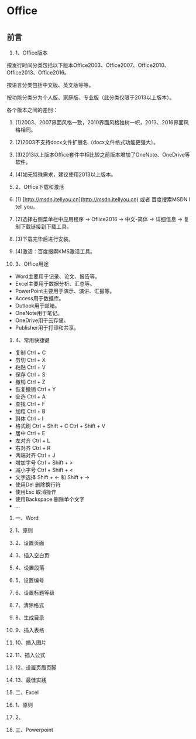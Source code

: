 # Office

#
## 前言

1. 1、Office版本

按发行时间分类包括以下版本Office2003、Office2007、Office2010、Office2013、Office2016。

按语言分类包括中文版、英文版等等。

按功能分类分为个人版、家庭版、专业版（此分类仅限于2013以上版本）。

各个版本之间的差别：

1. (1)2003、2007界面风格一致，2010界面风格独树一帜，2013、2016界面风格相同。
2. (2)2003不支持docx文件扩展名（docx文件格式功能更强大）。
3. (3)2013以上版本Office套件中相比较之前版本增加了OneNote、OneDrive等软件。
4. (4)如无特殊需求，建议使用2013以上版本。

1. 2、Office下载和激活

1. (1) [http://msdn.itellyou.cn](http://msdn.itellyou.cn)  或者 百度搜索MSDN I tell you。
2. (2)选择右侧菜单栏中应用程序 -&gt; Ofiice2016 -&gt; 中文-简体 -&gt; 详细信息 -&gt; 复制下载链接到下载工具。
3. (3)下载完毕后进行安装。
4. (4)激活：百度搜索KMS激活工具。

1. 3、Office用途

- Word主要用于记录、论文、报告等。
- Excel主要用于数据分析、汇总等。
- PowerPoint主要用于演示、演讲、汇报等。
- Access用于数据库。
- Outlook用于邮箱。
- OneNote用于笔记。
- OneDrive用于云存储。
- Publisher用于打印和共享。

1. 4、常用快捷键

- 复制 Ctrl + C
- 剪切 Ctrl + X
- 粘贴 Ctrl + V
- 保存 Ctrl + S
- 撤销 Ctrl + Z
- 恢复撤销 Ctrl + Y
- 全选 Ctrl + A
- 查找 Ctrl + F
- 加粗 Ctrl + B
- 斜体 Ctrl + I
- 格式刷 Ctrl + Shift + C Ctrl + Shift + V
- 居中 Ctrl + E
- 左对齐 Ctrl + L
- 右对齐 Ctrl + R
- 两端对齐 Ctrl + J
- 增加字号 Ctrl + Shift + &gt;
- 减小字号 Ctrl + Shift + &lt;
- 文字选择 Shift + &lt;- 和 Shift + -&gt;
- 使用Del 删除换行符
- 使用Esc 取消操作
- 使用Backspace 删除单个文字
- …

1. 一、Word

1. 1、原则
2. 2、设置页面
3. 3、插入空白页
4. 4、设置段落
5. 5、设置编号
6. 6、设置标题等级
7. 7、清除格式
8. 8、生成目录
9. 9、插入表格
10. 10、插入图片
11. 11、插入公式
12. 12、设置页眉页脚
13. 13、最佳实践

1. 二、Excel

1. 1、原则
2. 2、

1. 三、Powerpoint